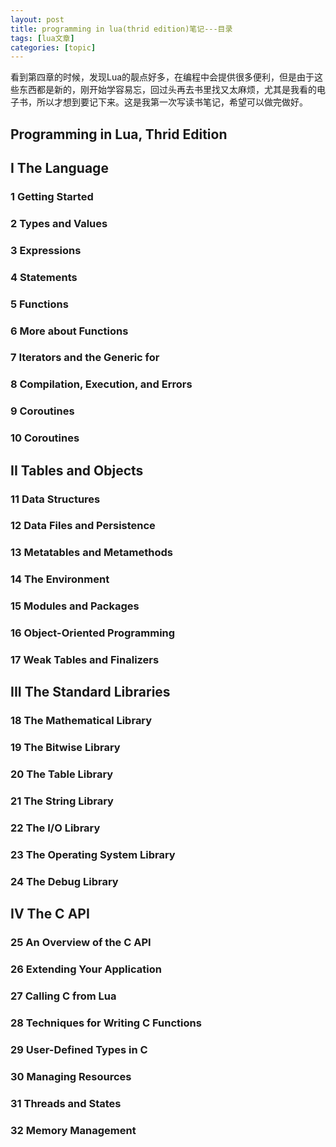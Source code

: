 ```yaml
---
layout: post
title: programming in lua(thrid edition)笔记---目录 
tags: [lua文章]
categories: [topic]
---
```

<p>看到第四章的时候，发现Lua的靓点好多，在编程中会提供很多便利，但是由于这些东西都是新的，刚开始学容易忘，回过头再去书里找又太麻烦，尤其是我看的电子书，所以才想到要记下来。这是我第一次写读书笔记，希望可以做完做好。<br/></p>
<h2 id="Programming-in-Lua-Thrid-Edition"><a href="#Programming-in-Lua-Thrid-Edition" class="headerlink" title="Programming in Lua, Thrid Edition"></a>Programming in Lua, Thrid Edition</h2><h2 id="I-The-Language"><a href="#I-The-Language" class="headerlink" title="I The Language"></a>I The Language</h2><h3 id="1-Getting-Started"><a href="#1-Getting-Started" class="headerlink" title="1 Getting Started"></a>1 Getting Started</h3><h3 id="2-Types-and-Values"><a href="#2-Types-and-Values" class="headerlink" title="2 Types and Values"></a>2 Types and Values</h3><h3 id="3-Expressions"><a href="#3-Expressions" class="headerlink" title="3 Expressions"></a>3 Expressions</h3><h3 id="4-Statements"><a href="#4-Statements" class="headerlink" title="4 Statements"></a>4 Statements</h3><h3 id="5-Functions"><a href="#5-Functions" class="headerlink" title="5 Functions"></a>5 Functions</h3><h3 id="6-More-about-Functions"><a href="#6-More-about-Functions" class="headerlink" title="6 More about Functions"></a>6 More about Functions</h3><h3 id="7-Iterators-and-the-Generic-for"><a href="#7-Iterators-and-the-Generic-for" class="headerlink" title="7 Iterators and the Generic for"></a>7 Iterators and the Generic for</h3><h3 id="8-Compilation-Execution-and-Errors"><a href="#8-Compilation-Execution-and-Errors" class="headerlink" title="8 Compilation, Execution, and Errors"></a>8 Compilation, Execution, and Errors</h3><h3 id="9-Coroutines"><a href="#9-Coroutines" class="headerlink" title="9 Coroutines"></a>9 Coroutines</h3><h3 id="10-Coroutines"><a href="#10-Coroutines" class="headerlink" title="10 Coroutines"></a>10 Coroutines</h3><h2 id="II-Tables-and-Objects"><a href="#II-Tables-and-Objects" class="headerlink" title="II Tables and Objects"></a>II Tables and Objects</h2><h3 id="11-Data-Structures"><a href="#11-Data-Structures" class="headerlink" title="11 Data Structures"></a>11 Data Structures</h3><h3 id="12-Data-Files-and-Persistence"><a href="#12-Data-Files-and-Persistence" class="headerlink" title="12 Data Files and Persistence"></a>12 Data Files and Persistence</h3><h3 id="13-Metatables-and-Metamethods"><a href="#13-Metatables-and-Metamethods" class="headerlink" title="13 Metatables and Metamethods"></a>13 Metatables and Metamethods</h3><h3 id="14-The-Environment"><a href="#14-The-Environment" class="headerlink" title="14 The Environment"></a>14 The Environment</h3><h3 id="15-Modules-and-Packages"><a href="#15-Modules-and-Packages" class="headerlink" title="15 Modules and Packages"></a>15 Modules and Packages</h3><h3 id="16-Object-Oriented-Programming"><a href="#16-Object-Oriented-Programming" class="headerlink" title="16 Object-Oriented Programming"></a>16 Object-Oriented Programming</h3><h3 id="17-Weak-Tables-and-Finalizers"><a href="#17-Weak-Tables-and-Finalizers" class="headerlink" title="17 Weak Tables and Finalizers"></a>17 Weak Tables and Finalizers</h3><h2 id="III-The-Standard-Libraries"><a href="#III-The-Standard-Libraries" class="headerlink" title="III The Standard Libraries"></a>III The Standard Libraries</h2><h3 id="18-The-Mathematical-Library"><a href="#18-The-Mathematical-Library" class="headerlink" title="18 The Mathematical Library"></a>18 The Mathematical Library</h3><h3 id="19-The-Bitwise-Library"><a href="#19-The-Bitwise-Library" class="headerlink" title="19 The Bitwise Library"></a>19 The Bitwise Library</h3><h3 id="20-The-Table-Library"><a href="#20-The-Table-Library" class="headerlink" title="20 The Table Library"></a>20 The Table Library</h3><h3 id="21-The-String-Library"><a href="#21-The-String-Library" class="headerlink" title="21 The String Library"></a>21 The String Library</h3><h3 id="22-The-I-O-Library"><a href="#22-The-I-O-Library" class="headerlink" title="22 The I/O Library"></a>22 The I/O Library</h3><h3 id="23-The-Operating-System-Library"><a href="#23-The-Operating-System-Library" class="headerlink" title="23 The Operating System Library"></a>23 The Operating System Library</h3><h3 id="24-The-Debug-Library"><a href="#24-The-Debug-Library" class="headerlink" title="24 The Debug Library"></a>24 The Debug Library</h3><h2 id="IV-The-C-API"><a href="#IV-The-C-API" class="headerlink" title="IV The C API"></a>IV The C API</h2><h3 id="25-An-Overview-of-the-C-API"><a href="#25-An-Overview-of-the-C-API" class="headerlink" title="25 An Overview of the C API"></a>25 An Overview of the C API</h3><h3 id="26-Extending-Your-Application"><a href="#26-Extending-Your-Application" class="headerlink" title="26 Extending Your Application"></a>26 Extending Your Application</h3><h3 id="27-Calling-C-from-Lua"><a href="#27-Calling-C-from-Lua" class="headerlink" title="27 Calling C from Lua"></a>27 Calling C from Lua</h3><h3 id="28-Techniques-for-Writing-C-Functions"><a href="#28-Techniques-for-Writing-C-Functions" class="headerlink" title="28 Techniques for Writing C Functions"></a>28 Techniques for Writing C Functions</h3><h3 id="29-User-Defined-Types-in-C"><a href="#29-User-Defined-Types-in-C" class="headerlink" title="29 User-Defined Types in C"></a>29 User-Defined Types in C</h3><h3 id="30-Managing-Resources"><a href="#30-Managing-Resources" class="headerlink" title="30 Managing Resources"></a>30 Managing Resources</h3><h3 id="31-Threads-and-States"><a href="#31-Threads-and-States" class="headerlink" title="31 Threads and States"></a>31 Threads and States</h3><h3 id="32-Memory-Management"><a href="#32-Memory-Management" class="headerlink" title="32 Memory Management"></a>32 Memory Management</h3>